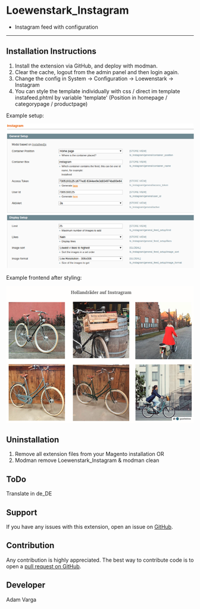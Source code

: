 Loewenstark_Instagram
=====================
- Instagram feed with configuration
-------------------------------

Installation Instructions
-------------------------
1. Install the extension via GitHub, and deploy with modman.
2. Clear the cache, logout from the admin panel and then login again.
3. Change the config in System -> Configuration -> Loewenstark -> Instagram
4. You can style the template individually with css / direct im template instafeed.phtml by variable 'template' (Position in homepage / categorypage / productpage)

Example setup:

![alt text](https://github.com/adamvarga/Loewenstark_Instagram/blob/master/setup_instagram.png)

Example frontend after styling:

![alt text](https://github.com/adamvarga/Loewenstark_Instagram/blob/master/instagram_frontend.png)

Uninstallation
--------------
1. Remove all extension files from your Magento installation OR
2. Modman remove Loewenstark_Instagram & modman clean

ToDo
-------
Translate in de_DE

Support
-------
If you have any issues with this extension, open an issue on [GitHub](https://github.com/adamvarga).

Contribution
------------
Any contribution is highly appreciated. The best way to contribute code is to open a [pull request on GitHub](https://help.github.com/articles/using-pull-requests).

Developer
---------
Adam Varga
